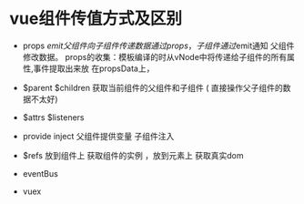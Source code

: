 

#   vue组件传值方式及区别

  - props $emit 父组件向子组件传递数据通过props，子组件通过$emit通知
    父组件修改数据。
    props的收集：模板编译的时从vNode中将传递给子组件的所有属性,事件提取出来放
                在propsData上，


  - $parent $children 获取当前组件的父组件和子组件
   ( 直接操作父子组件的数据不太好)

  - $attrs $listeners 

  - provide inject 父组件提供变量 子组件注入

  - $refs 放到组件上 获取组件的实例 ，放到元素上 获取真实dom

  - eventBus

  - vuex